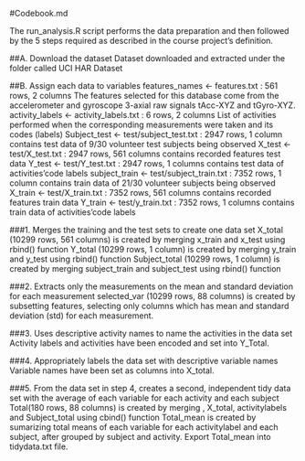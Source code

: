 #Codebook.md

The run_analysis.R script performs the data preparation and then followed by the 5 steps required as described in the course project’s definition.

##A. Download the dataset
Dataset downloaded and extracted under the folder called UCI HAR Dataset

##B. Assign each data to variables
features_names <- features.txt : 561 rows, 2 columns 
The features selected for this database come from the accelerometer and gyroscope 3-axial raw signals tAcc-XYZ and tGyro-XYZ.
activity_labels <- activity_labels.txt : 6 rows, 2 columns 
List of activities performed when the corresponding measurements were taken and its codes (labels)
Subject_test <- test/subject_test.txt : 2947 rows, 1 column 
contains test data of 9/30 volunteer test subjects being observed
X_test <- test/X_test.txt : 2947 rows, 561 columns 
contains recorded features test data
Y_test <- test/Y_test.txt : 2947 rows, 1 columns 
contains test data of activities’code labels
subject_train <- test/subject_train.txt : 7352 rows, 1 column 
contains train data of 21/30 volunteer subjects being observed
X_train <- test/X_train.txt : 7352 rows, 561 columns 
contains recorded features train data
Y_train <- test/y_train.txt : 7352 rows, 1 columns 
contains train data of activities’code labels

###1. Merges the training and the test sets to create one data set
X_total (10299 rows, 561 columns) is created by merging x_train and x_test using rbind() function
Y_total (10299 rows, 1 column) is created by merging y_train and y_test using rbind() function
Subject_total (10299 rows, 1 column) is created by merging subject_train and subject_test using rbind() function

###2. Extracts only the measurements on the mean and standard deviation for each measurement
selected_var (10299 rows, 88 columns) is created by subsetting features, selecting only columns which has  mean and standard deviation (std) for each measurement.

###3. Uses descriptive activity names to name the activities in the data set
Activity labels and activities have been encoded and set into Y_Total.

###4. Appropriately labels the data set with descriptive variable names
Variable names have been set as columns into X_total.

###5. From the data set in step 4, creates a second, independent tidy data set with the average of each variable for each activity and each subject
Total(180 rows, 88 columns) is created by merging , X_total, activitylabels and Subject_total using cbind() function
Total_mean is created by sumarizing total means of each variable for each activitylabel and each subject, after grouped by subject and activity.
Export Total_mean into tidydata.txt file.
